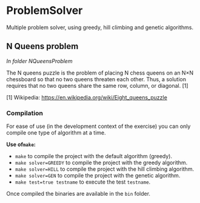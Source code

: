 
# ProblemSolver

Multiple problem solver, using greedy, hill climbing and genetic algorithms.


## N Queens problem

*In folder NQueensProblem*

The N queens puzzle is the problem of placing N chess queens on an N×N
chessboard so that no two queens threaten each other. Thus, a solution
requires that no two queens share the same row, column, or diagonal. [1]

[1] Wikipedia: https://en.wikipedia.org/wiki/Eight_queens_puzzle


### Compilation

For ease of use (in the development context of the exercise) you can only
compile one type of algorithm at a time.

**Use of`make`:**
* `make` to compile the project with the default algorithm (greedy).
* `make solver=GREEDY` to compile the project with the greedy algorithm.
* `make solver=HILL` to compile the project with the hill climbing algorithm.
* `make solver=GEN` to compile the project with the genetic algorithm.
* `make test=true testname` to execute the test `testname`.

Once compiled the binaries are available in the `bin` folder.
